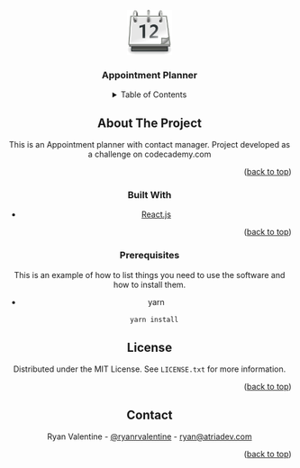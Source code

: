 <div id="top"></div>


<!-- PROJECT LOGO -->
<br />
<div align="center">
  <img src="calendar-appt.png" alt="Logo" width="80" height="80">

  <h3 align="center">Appointment Planner</h3>



<!-- TABLE OF CONTENTS -->
<details>
  <summary>Table of Contents</summary>
  <ol>
    <li>
      <a href="#about-the-project">About The Project</a>
      <ul>
        <li><a href="#built-with">Built With</a></li>
      </ul>
    </li>
    <li><a href="#license">License</a></li>
    <li><a href="#contact">Contact</a></li>
  </ol>
</details>



<!-- ABOUT THE PROJECT -->
## About The Project

This is an Appointment planner with contact manager. Project developed as a challenge on codecademy.com

<p align="right">(<a href="#top">back to top</a>)</p>



### Built With

* [React.js](https://reactjs.org/)


<p align="right">(<a href="#top">back to top</a>)</p>


### Prerequisites

This is an example of how to list things you need to use the software and how to install them.
* yarn
  ```sh
  yarn install 
  ```


<!-- LICENSE -->
## License

Distributed under the MIT License. See `LICENSE.txt` for more information.

<p align="right">(<a href="#top">back to top</a>)</p>



<!-- CONTACT -->
## Contact

Ryan Valentine - [@ryanrvalentine](https://twitter.com/RyanRValentine) - ryan@atriadev.com

<p align="right">(<a href="#top">back to top</a>)</p>



